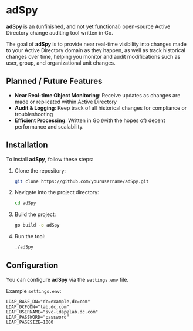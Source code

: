 # adSpy

**adSpy** is an (unfinished, and not yet functional) open-source Active Directory change auditing tool written in Go. 

The goal of **adSpy** is to provide near real-time visibility into changes made to your Active Directory domain as they happen, as well as track historical changes over time, helping you monitor and audit modifications such as user, group, and organizational unit changes. 

## Planned / Future Features

- **Near Real-time Object Monitoring**: Receive updates as changes are made or replicated within Active Directory
- **Audit & Logging**: Keep track of all historical changes for compliance or troubleshooting
- **Efficient Processing**: Written in Go (with the hopes of) decent performance and scalability.

## Installation

To install **adSpy**, follow these steps:

1. Clone the repository:
    ```bash
    git clone https://github.com/yourusername/adSpy.git
    ```

2. Navigate into the project directory:
    ```bash
    cd adSpy
    ```

3. Build the project:
    ```bash
    go build -o adSpy
    ```

4. Run the tool:
    ```bash
    ./adSpy
    ```

## Configuration

You can configure **adSpy** via the `settings.env` file.

Example `settings.env`:
```env
LDAP_BASE_DN="dc=example,dc=com"
LDAP_DCFQDN="lab.dc.com"
LDAP_USERNAME="svc-ldap@lab.dc.com"
LDAP_PASSWORD="password"
LDAP_PAGESIZE=1000
```
